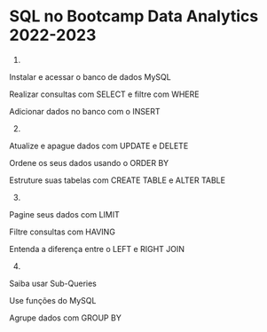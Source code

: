 # SQL no Bootcamp Data Analytics 2022-2023

1. 
Instalar e acessar o banco de dados MySQL

Realizar consultas com SELECT e filtre com WHERE

Adicionar dados no banco com o INSERT

2.
Atualize e apague dados com UPDATE e DELETE

Ordene os seus dados usando o ORDER BY

Estruture suas tabelas com CREATE TABLE e ALTER TABLE

3.
Pagine seus dados com LIMIT

Filtre consultas com HAVING

Entenda a diferença entre o LEFT e RIGHT JOIN

4.
Saiba usar Sub-Queries

Use funções do MySQL

Agrupe dados com GROUP BY
